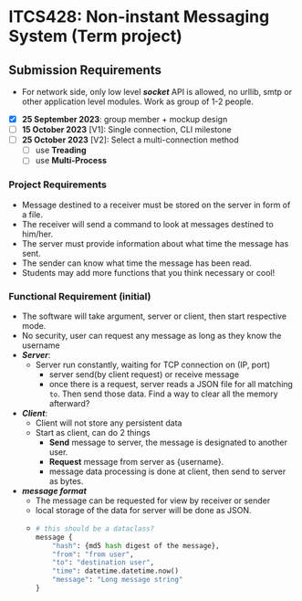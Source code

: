 # ITCS428: Non-instant Messaging System (Term project)
## Submission Requirements
-	For network side, only low level ***socket*** API is allowed, no urllib, smtp or other application level modules. Work as group of 1-2 people.
- [x] **25 September 2023**: group member + mockup design
- [ ] **15 October 2023** [V1]: Single connection, CLI milestone
- [ ] **25 October 2023** [V2]: Select a multi-connection method
  - [ ] use **Treading**
  - [ ] use **Multi-Process**

### Project Requirements
-	Message destined to a receiver must be stored on the server in form of a file. 
-	The receiver will send a command to look at messages destined to him/her.
-	The server must provide information about what time the message has sent.
-	The sender can know what time the message has been read.
-	Students may add more functions that you think necessary or cool!

### Functional Requirement (initial)
- The software will take argument, server or client, then start respective mode.
- No security, user can request any message as long as they know the username
- ***Server***:
  - Server run constantly, waiting for TCP connection on (IP, port)
    - server send(by client request) or receive message
    - once there is a request, server reads a JSON file for all matching `to`. Then send those data. Find a way to clear all the memory afterward?
- ***Client***:
  - Client will not store any persistent data
  - Start as client, can do 2 things
    - **Send** message to server, the message is designated to another user.
    - **Request** message from server as {username}. 
    - message data processing is done at client, then send to server as bytes.
- ***message format***
  - The message can be requested for view by receiver or sender
  - local storage of the data for server will be done as JSON.
  - ```python
    # this should be a dataclass?
    message {
        "hash": {md5 hash digest of the message},
        "from": "from user",
        "to": "destination user",
        "time": datetime.datetime.now()
        "message": "Long message string"
    }
    ```